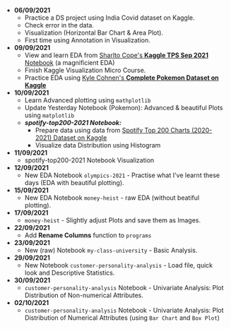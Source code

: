 - **06/09/2021**
  - Practice a DS project using India Covid dataset on Kaggle.
  - Check error in the data.
  - Visualization (Horizontal Bar Chart & Area Plot).
  - First time using Annotation in Visualization.
- **09/09/2021**
  - View and learn EDA from <a href=https://www.kaggle.com/dwin183287/tps-september-2021-eda>Sharlto Cope's <b>Kaggle TPS Sep 2021</b> Notebook</a> (a magnificient EDA)
  - Finish Kaggle Visualization Micro Course.
  - Practice EDA using <a href=https://www.kaggle.com/kylekohnen/complete-pokemon-data-set>Kyle Cohnen's **Complete Pokemon Dataset on Kaggle**</a>
- **10/09/2021**
  - Learn Advanced plotting using `mathplotlib`
  - Update Yesterday Notebook (Pokemon): Advanced & beautiful Plots using `matplotlib`
  - ***spotify-top200-2021 Notebook:***
    - Prepare data using data from <a href=https://www.kaggle.com/sashankpillai/spotify-top-200-charts-20202021>Spotify Top 200 Charts (2020-2021) Dataset on Kaggle</a>
    - Visualize data Distribution using Histogram
- **11/09/2021**
  - spotify-top200-2021 Notebook Visualization
- **12/09/2021**
  - New EDA Notebook `olympics-2021` - Practise what I've learnt these days (EDA with beautiful plotting).
- **15/09/2021**
  - New EDA Notebook `money-heist` - raw EDA (without beatiful plotting).
- **17/09/2021**
  - `money-heist` - Slightly adjust Plots and save them as Images.
- **22/09/2021**
  - Add **Rename Columns** function to `programs`
- **23/09/2021**
  - New (raw) Notebook `my-class-university` - Basic Analysis.
- **29/09/2021**
  - New Notebook `customer-personality-analysis` - Load file, quick look and Descriptive Statistics.
- **30/09/2021**
  - `customer-personality-analysis` Notebook - Univariate Analysis: Plot Distribution of Non-numerical Attributes.
- **02/10/2021**
  - `customer-personality-analysis` Notebook - Univariate Analysis: Plot Distribution of Numerical Attributes (using `Bar Chart` and `Box Plot`)
